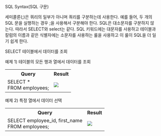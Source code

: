 SQL Syntax(SQL 구문)




세미콜론(;)은 쿼리의 일부가 아니며 쿼리를 구분하는데 사용한다. 예를 들어, 두 개의 SQL 문을 실행하는 경우 ;을 사용해서 구분해야 한다.
SQL은 대소문자를 구분하지 않는다. 따라서 SELECT와 select는 같다.
SQL 키워드에는 대문자를 사용하고 테이블과 칼럼의 이름과 같은 식별자에는 소문자를 사용하는 룰을 사용하고 이 룰이 SQL을 더 일기 쉽게 한다.

SELECT
테이블에서 데이터를 조회

예제 1) 테이블의 모든 행과 열에서 데이터를 조회
<table>
  <th>Query</th><th>Result</th>
  <tr>
    <td>
      SELECT * <br/>
      FROM employees; 
    </td>
    <td><img src="https://github.com/user-attachments/assets/66360128-7db3-42d9-936c-736ee1f5dc61"/></td>
  </tr>
</table>

예제 2) 특정 열에서 데이터 선택
<table>
  <th>Query</th><th>Result</th>
  <tr>
    <td>
      SELECT employee_id, first_name<br/>
      FROM employees;
    </td>
    <td><img src="https://github.com/user-attachments/assets/05d4ce3e-aa11-49df-baf5-20d2fe6a9ef3"/></td>
  </tr>
</table>

